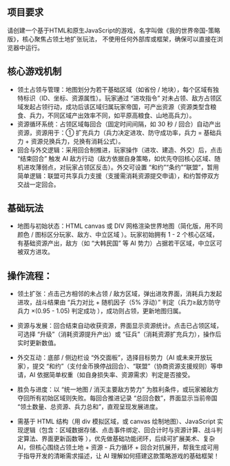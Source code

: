 ## 项目要求
请创建一个基于HTML和原生JavaScript的游戏，名字叫做《我的世界帝国-策略版》，核心聚焦占领土地扩张玩法，
不使用任何外部库或框架，确保可以直接在浏览器中运行。

## 核心游戏机制
- 领土占领与管理：地图划分为若干基础区域（如省份 / 地块），每个区域有独特标识（ID、坐标、资源属性）。玩家通过 “进攻指令” 对未占领、敌方占领区域发起占领行动，成功后该区域归属玩家帝国，可产出资源（资源类型含粮食、兵力，不同区域产出效率不同，如平原高粮食、山地高兵力）。
- 资源循环系统：占领区域每回合（固定时间间隔，如 30 秒 / 回合）自动产出资源，资源用于：① 扩充兵力（兵力决定进攻、防守成功率，兵力 = 基础兵力 + 资源兑换兵力，兑换有消耗公式）。
- 回合与外交逻辑：采用回合制推进，玩家操作（进攻、建造、外交）后，点击 “结束回合” 触发 AI 敌方行动（敌方依据自身策略，如优先夺回核心区域、随机进攻薄弱点，对玩家占领区反击）。外交可设置 “和约”“条约”“联盟”，暂用简单逻辑：联盟可共享兵力支援（支援需消耗资源提交申请），和约暂停双方交战一定回合。

## 基础玩法
- 地图与初始状态：HTML canvas 或 DIV 网格渲染世界地图（简化版，用不同颜色 / 图标区分玩家、敌方、中立区域 ）。玩家初始拥有 1 - 2 个核心区域，有基础资源产出，敌方（如 “大韩民国” 等 AI 势力）占据若干区域，中立区可被双方进攻。

## 操作流程：
- 领土扩张：点击己方相邻的未占领 / 敌方区域，弹出进攻界面，消耗兵力发起进攻，战斗结果由 “兵力对比 + 随机因子（5% 浮动）” 判定（兵力≥敌方防守兵力 ×(0.95 - 1.05) 判定成功 ），成功则占领，更新地图归属。
- 资源与发展：回合结束自动收获资源，界面显示资源统计。点击已占领区域，可选择 “升级”（消耗资源提升产出）或 “征兵”（消耗资源扩充兵力），操作后实时更新数值。
- 外交互动：底部 / 侧边栏设 “外交面板”，选择目标势力（AI 或未来开放玩家），提交 “和约”（支付金币换停战回合）、“联盟”（协商资源支援规则）等申请，AI 依据简单权重（如自身损失率、资源需求）判定是否接受。
- 胜负与进度：以 “统一地图 / 消灭主要敌方势力” 为胜利条件，或玩家被敌方夺回所有初始区域则失败。每回合推进记录 “总回合数”，界面显示当前帝国 “领土数量、总资源、兵力总和”，直观呈现发展进度。

- 需基于 HTML 结构（用 div 模拟区域，或 canvas 绘制地图）、JavaScript 实现逻辑（包含：区域数据存储、点击事件绑定、回合计时与资源计算、战斗判定算法、界面更新函数等 ），优先做基础功能闭环，后续可扩展美术、复杂 AI，但核心围绕占领土地 + 资源 - 兵力循环 + 回合对抗展开，帮我生成可用于指导开发的清晰需求描述，让 AI 理解如何搭建这款策略游戏的基础框架！